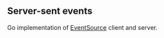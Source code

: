 ## Server-sent events

Go implementation of [EventSource](https://html.spec.whatwg.org/multipage/comms.html#server-sent-events) client and server.
